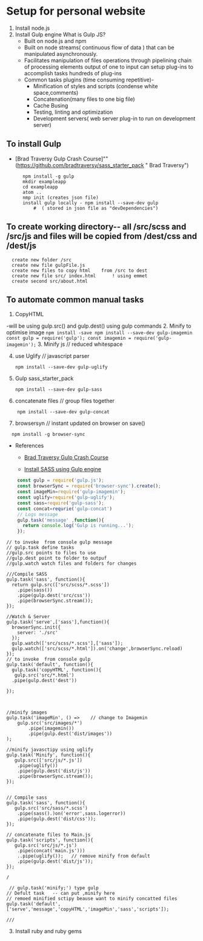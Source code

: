 
# Setup for personal website
1. Install node.js
2. Install Gulp engine
    What is Gulp JS?
      + Built on node.js and npm
      + Built on node streams( continuous flow of data ) that can be manipulated  asynchronously.
      + Facilitates manipulation of files operations through pipelining chain of processing elements output of one to input can setup plug-ins to accomplish tasks hundreds of plug-ins
      + Common tasks plugins (time consuming repetitive)-
        + Minification of styles and scripts
                      (condense white space,comments)
        + Concatenation(many files to one big file)
        + Cache Busing
        + Testing, linting and optimization
        + Development  servers( web server plug-in to run on development server)

## To install Gulp        
+  [Brad Traversy Gulp Crash Course]""(https://github.com/bradtraversy/sass_starter_pack " Brad Traversy")

  ```
        npm install -g gulp
        mkdir exampleapp
        cd exampleapp
        atom ..
        nmp init (creates json file)
        install gulp locally - npm install --save-dev gulp
            #  ( stored in json file as "devDependencies")
  ```

## To create working directory-- all /src/scss and /src/js and files will be copied from /dest/css and /dest/js
      create new folder /src
      create new file gulpFile.js
      create new files to copy html    from /src to dest
      create new file src/ index.html      ! using emmet
      create second src/about.html

## To automate common manual tasks
  1. CopyHTML

   -will be using gulp.src() and gulp.dest() using gulp commands
  2. Minify to optimise image
        ```
        npm install -save
        npm install --save-dev gulp-imagemin
        const gulp = require('gulp');
        const imagemin = require('gulp-imagemin');
        ```
  3. Minify js // reduced whitespace

  4. use Uglify // javascript parser
        ```
        npm install --save-dev gulp-uglify
        ```

  5. Gulp sass_starter_pack
      ```
      npm install --save-dev gulp-sass
      ```

  6. concatenate files // group files together
  ```
      npm install --save-dev gulp-concat
  ```

  7. browsersyn // instant updated on browser on save()
  ```
    npm install -g browser-sync
  ```

  + References
    +  [Brad Traversy Gulp Crash Course](https://www.youtube.com/watch?v=1rw9MfIleEg " Brad Traversy")

    + [Install SASS using Gulp engine](https://www.youtube.com/watch?v=rmXVmfx3rNo "Brad Traversy")


````javascript
    const gulp = require('gulp.js');
    const browserSync = require('browser-sync').create();
    const imageMin=require('gulp-imagemin');
    const uglify=require('gulp-uglify');
    const sass=require('gulp-sass');
    const concat=requrie('gulp-concat')
    // Logs message
    gulp.task('message' ,function(){
      return console.log('Gulp is running...');
    });
````
    // to invoke  from console gulp message
    // gulp.task define tasks
    //gulp.src points to files to use
    //gulp.dest point to folder to outpuf
    //gulp.watch watch files and folders for changes

    ///Compile SASS
    gulp.task('sass', function(){
      return gulp.src(['src/scss/*.scss'])
        .pipe(sass())
        .pipe(gulp.dest('src/css'))
        .pipe(browserSync.stream());
    });
    
    //Watch & Server
    gulp.task('serve',['sass'],function(){
      browserSync.init({
        server: './src'
      });
      gulp.watch(['src/scss/*.scss'],['sass']);
      gulp.watch(['src/scss/*.html']).on('change',browserSync.reload)
    });
    // to invoke  from console gulp
    gulp.task('default', function(){
      gulp.task('copyHTML', function(){
       gulp.src('src/*.html')
      .pipe(gulp.dest('dest'))

    });



    //minify images
    gulp.task('imageMin', () =>    // change to Imagemin
    	gulp.src('src/images/*')
    		.pipe(imagemin())
    		.pipe(gulp.dest('dist/images'))
    );

    //minify javasctipy using uglify
    gulp.task('Minify', function(){
       gulp.src(['src/js/*.js'])
        .pipe(uglify())
        .pipe(gulp.dest('dist/js'))
        .pipe(browserSync.stream());
    });


    // Compile sass
    gulp.task('sass', function(){
       gulp.src('src/sass/*.scss')
        .pipe(sass().)on('error',sass.logerror))
        .pipe(gulp.dest('dist/css'));
    });

    // concatenate files to Main.js
    gulp.task('scripts', function(){
       gulp.src('src/js/*.js')
        .pipe(concat('main.js')))
        ..pipe(uglify());   // remove minify from default
        .pipe(gulp.dest('dist/js'));
    });

    /

     // gulp.task('minify;') type gulp
    // Defult task   -- can put ,minify here
    // remoed minified sctipy beause want to minify concatted files
    gulp.task('default', ['serve','message','copyHTML','imageMin','sass','scripts']);

    ///

































3. Install ruby and ruby gems
